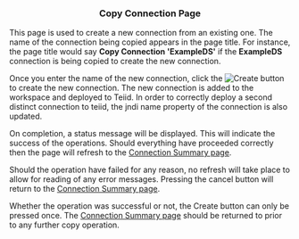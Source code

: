 ### <p style="text-align: center">Copy Connection Page</p>

This page is used to create a new connection from an existing one. The name of the connection being copied appears in the page title. For instance, the page title would say **Copy Connection 'ExampleDS'** if the **ExampleDS** connection is being copied to create the new connection.

Once you enter the name of the new connection, click the ![Create](images/CreateButton.png "Create Connection") button to create the new connection. The new connection is added to the workspace and deployed to Teiid. In order to correctly deploy a second distinct connection to teiid, the jndi name property of the connection is also updated.

On completion, a status message will be displayed. This will indicate the success of the operations. Should everything have proceeded correctly then the page will refresh to the [Connection Summary page](connections-summary-help.html).

Should the operation have failed for any reason, no refresh will take place to allow for reading of any error messages. Pressing the cancel button will return to the [Connection Summary page](connections-summary-help.html).

Whether the operation was successful or not, the Create button can only be pressed once. The [Connection Summary page](connections-summary-help.html) should be returned to prior to any further copy operation.
